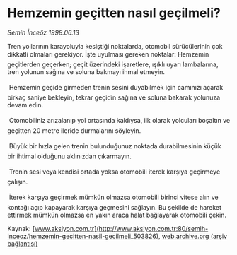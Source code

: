 # Hemzemin geçitten nasıl geçilmeli?

*Semih İnceöz 1998.06.13*

<div class="pNewsDetailMainContent ctx_content" itemprop="articleBody">
 Tren yollarının karayoluyla kesiştiği noktalarda, otomobil sürücülerinin çok dikkatli olmaları gerekiyor. İşte uyulması gereken noktalar: Hemzemin geçitlerden geçerken; geçit üzerindeki işaretlere, ışıklı uyarı lambalarına, tren yolunun sağına ve soluna bakmayı ihmal etmeyin.
 <br/>
 <br/>
  Hemzemin geçide girmeden trenin sesini duyabilmek için camınızı açarak birkaç saniye bekleyin, tekrar geçidin sağına ve soluna bakarak yolunuza devam edin.
 <br/>
 <br/>
  Otomobiliniz arızalanıp yol ortasında kaldıysa, ilk olarak yolcuları boşaltın ve geçitten 20 metre ileride durmalarını söyleyin.
 <br/>
 <br/>
  Büyük bir hızla gelen trenin bulunduğunuz noktada durabilmesinin küçük bir ihtimal olduğunu aklınızdan çıkarmayın.
 <br/>
 <br/>
  Trenin sesi veya kendisi ortada yoksa otomobili  iterek karşıya geçirmeye çalışın.
 <br/>
 <br/>
  İterek karşıya geçirmek mümkün olmazsa otomobili birinci vitese alın ve kontağı açıp kapayarak karşıya geçmesini sağlayın. Bu şekilde de hareket ettirmek mümkün olmazsa en yakın araca halat bağlayarak otomobili çekin.
 <br/>
</div>


Kaynak: [www.aksiyon.com.tr](http://www.aksiyon.com.tr:80/semih-inceoz/hemzemin-gecitten-nasil-gecilmeli_503826), [web.archive.org (arşiv bağlantısı)](http://web.archive.org/web/20151020020415/http://www.aksiyon.com.tr:80/semih-inceoz/hemzemin-gecitten-nasil-gecilmeli_503826)
